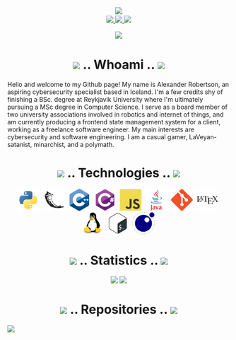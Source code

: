 <!--- Profile presentation README.md for https://www.github.com/SashaTheGray

This file was based off of the design found at
https://www.sitepoint.com/github-profile-readme/

Author: Alexander "Sasha" Robertson
Year: 2022
--->

[ACCENT_COLOR]: 07b5b5

<!--- ---------------- --->
<!--- PAGE TOP SECTION --->
<!--- ---------------- --->

<!--- Add a gif at the top of the page --->

<div id="top-header" align="center">
    <img src="https://media.giphy.com/media/w1xKufcsyUX91BAgid/giphy.gif" width="250"/>
</div>


<!--- Add social media badges --->
<!--- Source: https://dev.to/envoy_/150-badges-for-github-pnk --->

<div id="social-media-badges" align="center">
    <!--- Add a LinkedIn profile banner --->
    <a href="https://www.linkedin.com/in/sashathegray/">  
        <img src="https://img.shields.io/badge/LinkedIn-black?style=for-the-badge&logo=linkedin&logoColor=cyan" width="150" />
    </a>
    <!--- Add a Github profile banner --->
    <a href="https://github.com/sashathegray">
        <img src="https://img.shields.io/badge/Github-black?style=for-the-badge&logo=github&logoColor=cyan" width="150" />
    </a>
    <!--- Adda Twitter profile banner --->
    <a href="https://twitter.com/_sashathegray_">
        <img src="https://img.shields.io/badge/Twitter-black?style=for-the-badge&logo=twitter&logoColor=cyan" width="150" />
    </a>
</div>

<br/>

<!--- Add a Github profile visit counter --->
<!--- Source: https://github.com/antonkomarev/github-profile-views-counter --->

<div id="view-counter" align="center">
    <img src="https://komarev.com/ghpvc/?username=SashaTheGray&style=for-the-badge&color=07b5b5&label=Profile Visits" width="150"/>
</div>

<!--- ------------------- --->
<!--- PAGE MIDDLE SECTION --->
<!--- ------------------- --->

<!--- Add a greeting --->

<h1 id="greeting-heading" align="center">
    <img src="https://media.giphy.com/media/ry4SKoAefPnSU59TcY/giphy.gif" width="50px"/>
    .. Whoami ..
    <img src="https://media.giphy.com/media/ry4SKoAefPnSU59TcY/giphy.gif" width="50px"/>
</h1>



<!-- About me -->

Hello and welcome to my Github page! My name is Alexander Robertson, an aspiring cybersecurity specialist based in Iceland.
I'm a few credits shy of finishing a BSc. degree at Reykjavik University where I'm ultimately pursuing a MSc degree in Computer Science.
I serve as a board member of two university associations involved in robotics and internet of things, 
and am currently producing a frontend state management system for a client, working as a freelance software engineer.
My main interests are cybersecurity and software engineering. I am a casual gamer, LaVeyan-satanist, minarchist, and a polymath.

<!-- Technical stack --->

<h1 id="technologies-heading" align="center">
    <img src="https://media.giphy.com/media/ry4SKoAefPnSU59TcY/giphy.gif" width="50px"/>
    .. Technologies ..
    <img src="https://media.giphy.com/media/ry4SKoAefPnSU59TcY/giphy.gif" width="50px"/>
</h1>

<!--- Source: https://github.com/devicons/devicon/tree/master/icons --->
<div id=technologies align=center>
    <!--- Save this for easier future additions --->
    <!--- <img title="" alt="" width="50" height="50" src=""/>&nbsp --->
    <img title="Python" alt="py" width="50" height="50" src="https://github.com/devicons/devicon/blob/master/icons/python/python-original.svg" />&nbsp
    <img title="Flask" alt="flask" width="50" height="50" src="https://github.com/devicons/devicon/blob/master/icons/flask/flask-original.svg"/>&nbsp
    <img title="Cpp" alt="cpp" width="50" height="50" src="https://github.com/devicons/devicon/blob/master/icons/cplusplus/cplusplus-original.svg"/>&nbsp
    <img title="CSharp" alt="cs" width="50" height="50" src="https://github.com/devicons/devicon/blob/master/icons/csharp/csharp-original.svg"/>&nbsp
    <img title="Javascript" alt="js" width="50" height="50" src="https://github.com/devicons/devicon/blob/master/icons/javascript/javascript-original.svg"/>&nbsp
    <img title="Java" alt="java" width="50" height="50" src="https://github.com/devicons/devicon/blob/master/icons/java/java-original-wordmark.svg" />&nbsp
    <img title="Git" alt="git" width="50" height="50" src="https://github.com/devicons/devicon/blob/master/icons/git/git-original.svg"/>&nbsp
    <img title="LaTex" alt="tex" width="50" height="50" src="https://github.com/devicons/devicon/blob/master/icons/latex/latex-original.svg"/>&nbsp
    <img title="Linux" alt="linux" width="50" height="50" src="https://github.com/devicons/devicon/blob/master/icons/linux/linux-original.svg"/>&nbsp
    <img title="Bash" alt="bash" width="50" height="50" src="https://github.com/devicons/devicon/blob/master/icons/bash/bash-original.svg"/>&nbsp
    <img title="Lua" alt="lua" width="50" height="50" src="https://github.com/devicons/devicon/blob/master/icons/lua/lua-original.svg"/>&nbsp
</div>

<!--- ------------------- --->
<!--- PAGE BOTTOM SECTION --->
<!--- ------------------- --->

<h1 id="statistics-heading" align="center">
    <img src="https://media.giphy.com/media/ry4SKoAefPnSU59TcY/giphy.gif" width="50px"/>
    .. Statistics ..
    <img src="https://media.giphy.com/media/ry4SKoAefPnSU59TcY/giphy.gif" width="50px"/>
</h1>

<!--- Add Github statistics --->

<div id=github-stats align=center>
    <!--- Add a Github stats card --->
    <img width="500px" src="https://github-readme-stats.vercel.app/api?username=sashathegray&show_icons=true&hide_border=false&&count_private=true&include_all_commits=true&title_color=07b5b5&text_color=07b5b5&icon_color=07b5b5&border_color=07b5b5&bg_color=DEG,111111,222222,333333,444444,555555" />
    <!--- Add a Github top languages card --->
    <img width="300px" src="https://github-readme-stats.vercel.app/api/top-langs/?username=sashathegray&show_icons=true&hide_border=false&&count_private=true&include_all_commits=true&title_color=07b5b5&text_color=07b5b5&icon_color=07b5b5&border_color=07b5b5&bg_color=DEG,111111,222222,333333,444444,555555&langs_count=3&custom_title=Top+3+languages used" />
</div>

<!--- Repositories --->
<!--- Source: https://github.com/anuraghazra/github-readme-stats --->

<h1 id="repos-heading" align="center">
    <img src="https://media.giphy.com/media/ry4SKoAefPnSU59TcY/giphy.gif" width="50px"/>
    .. Repositories ..
    <img src="https://media.giphy.com/media/ry4SKoAefPnSU59TcY/giphy.gif" width="50px"/>
</h1>

<div id=repositories-grid>
    <div class=repository-row align=left>
        <img src="https://github-readme-stats.vercel.app/api/pin/?username=sashathegray&repo=sashathegray&show_icons=true&hide_border=false&&count_private=true&include_all_commits=true&title_color=07b5b5&text_color=07b5b5&icon_color=07b5b5&border_color=07b5b5&bg_color=DEG,111111,222222,333333,444444,555555&show_owner=true" />
    </div>
</div>

